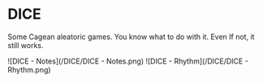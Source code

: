 # DICE

Some Cagean aleatoric games.
You know what to do with it. Even If not, it still works.

![DICE - Notes](/DICE/DICE - Notes.png)
![DICE - Rhythm](/DICE/DICE - Rhythm.png)
